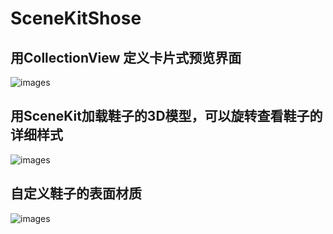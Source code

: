 # SceneKitShose
## 用CollectionView 定义卡片式预览界面
 ![images](http://ois78ab8t.bkt.clouddn.com/shose3.png)
## 用SceneKit加载鞋子的3D模型，可以旋转查看鞋子的详细样式
 ![images](http://ois78ab8t.bkt.clouddn.com/shose2.png)
## 自定义鞋子的表面材质
 ![images](http://ois78ab8t.bkt.clouddn.com/shose1.png)
